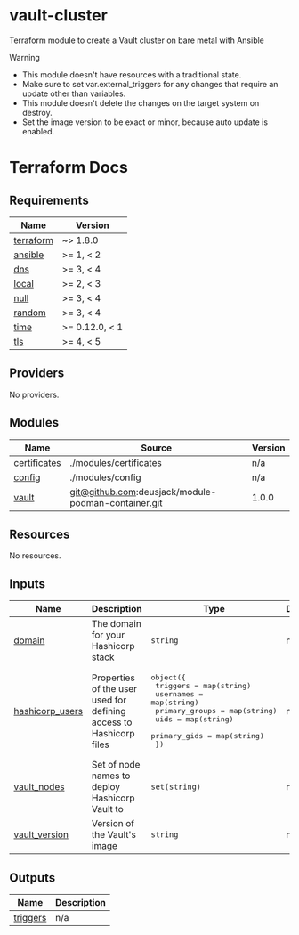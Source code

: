 # vault-cluster
Terraform module to create a Vault cluster on bare metal with Ansible

> [!Warning]
> * This module doesn't have resources with a traditional state.
> * Make sure to set var.external_triggers for any changes that require an update other than variables.
> * This module doesn't delete the changes on the target system on destroy.
> * Set the image version to be exact or minor, because auto update is enabled.

# Terraform Docs

<!-- BEGINNING OF PRE-COMMIT-TERRAFORM DOCS HOOK -->
## Requirements

| Name | Version |
|------|---------|
| <a name="requirement_terraform"></a> [terraform](#requirement\_terraform) | ~> 1.8.0 |
| <a name="requirement_ansible"></a> [ansible](#requirement\_ansible) | >= 1, < 2 |
| <a name="requirement_dns"></a> [dns](#requirement\_dns) | >= 3, < 4 |
| <a name="requirement_local"></a> [local](#requirement\_local) | >= 2, < 3 |
| <a name="requirement_null"></a> [null](#requirement\_null) | >= 3, < 4 |
| <a name="requirement_random"></a> [random](#requirement\_random) | >= 3, < 4 |
| <a name="requirement_time"></a> [time](#requirement\_time) | >= 0.12.0, < 1 |
| <a name="requirement_tls"></a> [tls](#requirement\_tls) | >= 4, < 5 |

## Providers

No providers.

## Modules

| Name | Source | Version |
|------|--------|---------|
| <a name="module_certificates"></a> [certificates](#module\_certificates) | ./modules/certificates | n/a |
| <a name="module_config"></a> [config](#module\_config) | ./modules/config | n/a |
| <a name="module_vault"></a> [vault](#module\_vault) | git@github.com:deusjack/module-podman-container.git | 1.0.0 |

## Resources

No resources.

## Inputs

| Name | Description | Type | Default | Required |
|------|-------------|------|---------|:--------:|
| <a name="input_domain"></a> [domain](#input\_domain) | The domain for your Hashicorp stack | `string` | n/a | yes |
| <a name="input_hashicorp_users"></a> [hashicorp\_users](#input\_hashicorp\_users) | Properties of the user used for defining access to Hashicorp files | <pre>object({<br>    triggers       = map(string)<br>    usernames      = map(string)<br>    primary_groups = map(string)<br>    uids           = map(string)<br>    primary_gids   = map(string)<br>  })</pre> | n/a | yes |
| <a name="input_vault_nodes"></a> [vault\_nodes](#input\_vault\_nodes) | Set of node names to deploy Hashicorp Vault to | `set(string)` | n/a | yes |
| <a name="input_vault_version"></a> [vault\_version](#input\_vault\_version) | Version of the Vault's image | `string` | n/a | yes |

## Outputs

| Name | Description |
|------|-------------|
| <a name="output_triggers"></a> [triggers](#output\_triggers) | n/a |
<!-- END OF PRE-COMMIT-TERRAFORM DOCS HOOK -->
